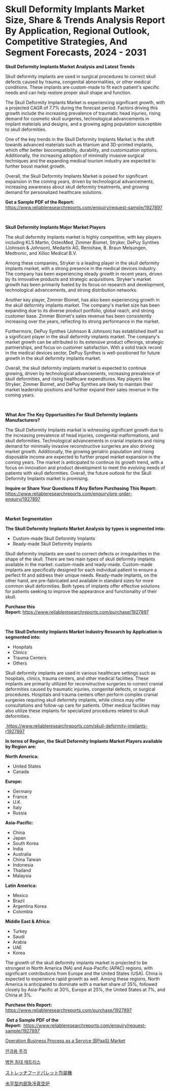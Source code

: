 <p><h1>Skull Deformity Implants Market Size, Share & Trends Analysis Report By Application, Regional Outlook, Competitive Strategies, And Segment Forecasts, 2024 - 2031</h1></p><p><strong>Skull Deformity Implants Market Analysis and Latest Trends</strong></p>
<p><p>Skull deformity implants are used in surgical procedures to correct skull defects caused by trauma, congenital abnormalities, or other medical conditions. These implants are custom-made to fit each patient's specific needs and can help restore proper skull shape and function.</p><p>The Skull Deformity Implants Market is experiencing significant growth, with a projected CAGR of 7.7% during the forecast period. Factors driving this growth include the increasing prevalence of traumatic head injuries, rising demand for cosmetic skull surgeries, technological advancements in implant materials and designs, and a growing aging population susceptible to skull deformities.</p><p>One of the key trends in the Skull Deformity Implants Market is the shift towards advanced materials such as titanium and 3D-printed implants, which offer better biocompatibility, durability, and customization options. Additionally, the increasing adoption of minimally invasive surgical techniques and the expanding medical tourism industry are expected to further boost market growth.</p><p>Overall, the Skull Deformity Implants Market is poised for significant expansion in the coming years, driven by technological advancements, increasing awareness about skull deformity treatments, and growing demand for personalized healthcare solutions.</p></p>
<p><strong>Get a Sample PDF of the Report:&nbsp;</strong> <a href="https://www.reliableresearchreports.com/enquiry/request-sample/1927897">https://www.reliableresearchreports.com/enquiry/request-sample/1927897</a></p>
<p>&nbsp;</p>
<p><strong>Skull Deformity Implants Major Market Players</strong></p>
<p><p>The skull deformity implants market is highly competitive, with key players including KLS Martin, OsteoMed, Zimmer Biomet, Stryker, DePuy Synthes (Johnson & Johnson), Medartis AG, Renishaw, B. Braun Melsungen, Medtronic, and Xilloc Medical B.V.</p><p>Among these companies, Stryker is a leading player in the skull deformity implants market, with a strong presence in the medical devices industry. The company has been experiencing steady growth in recent years, driven by its innovative products and strategic acquisitions. Stryker's market growth has been primarily fueled by its focus on research and development, technological advancements, and strong distribution networks.</p><p>Another key player, Zimmer Biomet, has also been experiencing growth in the skull deformity implants market. The company's market size has been expanding due to its diverse product portfolio, global reach, and strong customer base. Zimmer Biomet's sales revenue has been consistently increasing over the years, reflecting its strong performance in the market.</p><p>Furthermore, DePuy Synthes (Johnson & Johnson) has established itself as a significant player in the skull deformity implants market. The company's market growth can be attributed to its extensive product offerings, strategic partnerships, and focus on customer satisfaction. With a solid track record in the medical devices sector, DePuy Synthes is well-positioned for future growth in the skull deformity implants market.</p><p>Overall, the skull deformity implants market is expected to continue growing, driven by technological advancements, increasing prevalence of skull deformities, and rising healthcare expenditures. Key players like Stryker, Zimmer Biomet, and DePuy Synthes are likely to maintain their market leadership positions and further expand their sales revenue in the coming years.</p></p>
<p>&nbsp;</p>
<p><strong>What Are The Key Opportunities For Skull Deformity Implants Manufacturers?</strong></p>
<p><p>The Skull Deformity Implants market is witnessing significant growth due to the increasing prevalence of head injuries, congenital malformations, and skull deformities. Technological advancements in cranial implants and rising demand for minimally invasive reconstructive surgeries are also driving market growth. Additionally, the growing geriatric population and rising disposable income are expected to further propel market expansion in the coming years. The market is anticipated to continue its growth trend, with a focus on innovation and product development to meet the evolving needs of patients with skull deformities. Overall, the future outlook for the Skull Deformity Implants market is promising.</p></p>
<p><strong>Inquire or Share Your Questions If Any Before Purchasing This Report:</strong> <a href="https://www.reliableresearchreports.com/enquiry/pre-order-enquiry/1927897">https://www.reliableresearchreports.com/enquiry/pre-order-enquiry/1927897</a></p>
<p>&nbsp;</p>
<p><strong>Market Segmentation</strong></p>
<p><strong>The Skull Deformity Implants Market Analysis by types is segmented into:</strong></p>
<p><ul><li>Custom-made Skull Deformity Implants</li><li>Ready-made Skull Deformity Implants</li></ul></p>
<p><p>Skull deformity implants are used to correct defects or irregularities in the shape of the skull. There are two main types of skull deformity implants available in the market: custom-made and ready-made. Custom-made implants are specifically designed for each individual patient to ensure a perfect fit and address their unique needs. Ready-made implants, on the other hand, are pre-fabricated and available in standard sizes for more common skull deformities. Both types of implants offer effective solutions for patients seeking to improve the appearance and functionality of their skull.</p></p>
<p><strong>Purchase this Report:&nbsp;</strong><a href="https://www.reliableresearchreports.com/purchase/1927897">https://www.reliableresearchreports.com/purchase/1927897</a></p>
<p>&nbsp;</p>
<p><strong>The Skull Deformity Implants Market Industry Research by Application is segmented into:</strong></p>
<p><ul><li>Hospitals</li><li>Clinics</li><li>Trauma Centers</li><li>Others</li></ul></p>
<p><p>Skull deformity implants are used in various healthcare settings such as hospitals, clinics, trauma centers, and other medical facilities. These implants are primarily utilized for reconstructive surgeries to correct cranial deformities caused by traumatic injuries, congenital defects, or surgical procedures. Hospitals and trauma centers often perform complex cranial surgeries requiring skull deformity implants, while clinics may offer consultations and follow-up care for patients. Other medical facilities may also utilize these implants for specialized procedures related to skull deformities.</p></p>
<p><a href="https://www.reliableresearchreports.com/skull-deformity-implants-r1927897">&nbsp;https://www.reliableresearchreports.com/skull-deformity-implants-r1927897</a></p>
<p><strong>In terms of Region, the Skull Deformity Implants Market Players available by Region are:</strong></p>
<p>
    <p> <strong> North America: </strong>
        <ul>
            <li>United States</li>
            <li>Canada</li>
        </ul>
        </p> 
    <p> <strong> Europe: </strong>
        <ul>
            <li>Germany</li>
            <li>France</li>
            <li>U.K.</li>
            <li>Italy</li>
            <li>Russia</li>
        </ul>
        </p> 
    <p> <strong> Asia-Pacific: </strong>
        <ul>
            <li>China</li>
            <li>Japan</li>
            <li>South Korea</li>
            <li>India</li>
            <li>Australia</li>
            <li>China Taiwan</li>
            <li>Indonesia</li>
            <li>Thailand</li>
            <li>Malaysia</li>
        </ul>
        </p> 
    <p> <strong> Latin America: </strong>
        <ul>
            <li>Mexico</li>
            <li>Brazil</li>
            <li>Argentina Korea</li>
            <li>Colombia</li>
        </ul>
        </p> 
    <p> <strong> Middle East & Africa: </strong>
        <ul>
            <li>Turkey</li>
            <li>Saudi</li>
            <li>Arabia</li>
            <li>UAE</li>
            <li>Korea</li>
        </ul>
    </p>
    </p>
<p><p>The growth of the skull deformity implants market is projected to be strongest in North America (NA) and Asia-Pacific (APAC) regions, with significant contributions from Europe and the United States (USA). China is expected to experience rapid growth as well. Among these regions, North America is anticipated to dominate with a market share of 35%, followed closely by Asia-Pacific at 30%, Europe at 25%, the United States at 7%, and China at 3%.</p></p>
<p><strong>Purchase this Report: </strong><a href="https://www.reliableresearchreports.com/purchase/1927897">https://www.reliableresearchreports.com/purchase/1927897</a></p>
<p>&nbsp;<strong>Get a Sample PDF of the Report:&nbsp;&nbsp;</strong><a href="https://www.reliableresearchreports.com/enquiry/request-sample/1927897">https://www.reliableresearchreports.com/enquiry/request-sample/1927897</a></p>
<p><strong></strong></p>
<p><p><a href="https://github.com/FassouRP/Market-Research-Report-List-5/blob/main/operation-business-process-as-a-service-bpaas-market.md">Operation Business Process as a Service (BPaaS) Market</a></p><p><a href="https://github.com/sougarounis/Market-Research-Report-List-4/blob/main/3095565125405.md">안과용 주걱</a></p><p><a href="https://github.com/Howaoole34545/Market-Research-Report-List-2/blob/main/7891849125406.md">병원 침대 매트리스</a></p><p><a href="https://github.com/leigh4852023/Market-Research-Report-List-1/blob/main/6779529116664.md">ストレッチフードパレット包装機</a></p><p><a href="https://github.com/alyle7648/Market-Research-Report-List-1/blob/main/2238332116663.md">水平型内部急冷真空炉</a></p></p>